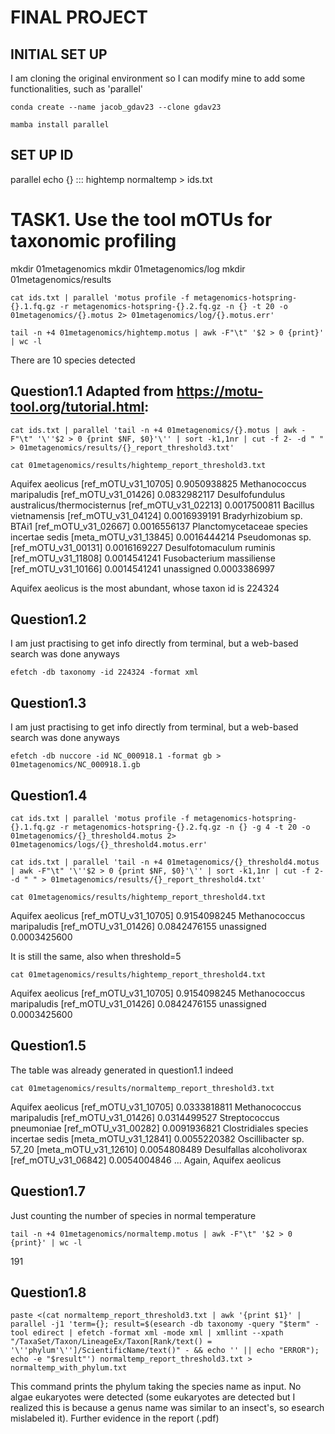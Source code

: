 # FINAL PROJECT

## INITIAL SET UP

I am cloning the original environment so I can modify mine to add some functionalities, such as 'parallel'

```
conda create --name jacob_gdav23 --clone gdav23

mamba install parallel
```

## SET UP ID

parallel echo {} ::: hightemp normaltemp > ids.txt

# TASK1. Use the tool mOTUs for taxonomic profiling
mkdir 01metagenomics
mkdir 01metagenomics/log
mkdir 01metagenomics/results

```
cat ids.txt | parallel 'motus profile -f metagenomics-hotspring-{}.1.fq.gz -r metagenomics-hotspring-{}.2.fq.gz -n {} -t 20 -o 01metagenomics/{}.motus 2> 01metagenomics/log/{}.motus.err'

tail -n +4 01metagenomics/hightemp.motus | awk -F"\t" '$2 > 0 {print}' | wc -l
```
There are 10 species detected

## Question1.1 Adapted from https://motu-tool.org/tutorial.html:

```
cat ids.txt | parallel 'tail -n +4 01metagenomics/{}.motus | awk -F"\t" '\''$2 > 0 {print $NF, $0}'\'' | sort -k1,1nr | cut -f 2- -d " " > 01metagenomics/results/{}_report_threshold3.txt'

cat 01metagenomics/results/hightemp_report_threshold3.txt 
```

Aquifex aeolicus [ref_mOTU_v31_10705]	0.9050938825
Methanococcus maripaludis [ref_mOTU_v31_01426]	0.0832982117
Desulfofundulus australicus/thermocisternus [ref_mOTU_v31_02213]	0.0017500811
Bacillus vietnamensis [ref_mOTU_v31_04124]	0.0016939191
Bradyrhizobium sp. BTAi1 [ref_mOTU_v31_02667]	0.0016556137
Planctomycetaceae species incertae sedis [meta_mOTU_v31_13845]	0.0016444214
Pseudomonas sp. [ref_mOTU_v31_00131]	0.0016169227
Desulfotomaculum ruminis [ref_mOTU_v31_11808]	0.0014541241
Fusobacterium massiliense [ref_mOTU_v31_10166]	0.0014541241
unassigned	0.0003386997

Aquifex aeolicus is the most abundant, whose taxon id is 224324

## Question1.2
I am just practising to get info directly from terminal, but a web-based search was done anyways
```
efetch -db taxonomy -id 224324 -format xml
```
## Question1.3
I am just practising to get info directly from terminal, but a web-based search was done anyways
```
efetch -db nuccore -id NC_000918.1 -format gb > 01metagenomics/NC_000918.1.gb
```
## Question1.4
```
cat ids.txt | parallel 'motus profile -f metagenomics-hotspring-{}.1.fq.gz -r metagenomics-hotspring-{}.2.fq.gz -n {} -g 4 -t 20 -o 01metagenomics/{}_threshold4.motus 2> 01metagenomics/logs/{}_threshold4.motus.err'

cat ids.txt | parallel 'tail -n +4 01metagenomics/{}_threshold4.motus | awk -F"\t" '\''$2 > 0 {print $NF, $0}'\'' | sort -k1,1nr | cut -f 2- -d " " > 01metagenomics/results/{}_report_threshold4.txt'

cat 01metagenomics/results/hightemp_report_threshold4.txt 

```

Aquifex aeolicus [ref_mOTU_v31_10705]	0.9154098245
Methanococcus maripaludis [ref_mOTU_v31_01426]	0.0842476155
unassigned	0.0003425600

It is still the same, also when threshold=5

```
cat 01metagenomics/results/hightemp_report_threshold4.txt 
```


Aquifex aeolicus [ref_mOTU_v31_10705]	0.9154098245
Methanococcus maripaludis [ref_mOTU_v31_01426]	0.0842476155
unassigned	0.0003425600



## Question1.5

The table was already generated in question1.1 indeed

```
cat 01metagenomics/results/normaltemp_report_threshold3.txt 
```

Aquifex aeolicus [ref_mOTU_v31_10705]	0.0333818811
Methanococcus maripaludis [ref_mOTU_v31_01426]	0.0314499527
Streptococcus pneumoniae [ref_mOTU_v31_00282]	0.0091936821
Clostridiales species incertae sedis [meta_mOTU_v31_12841]	0.0055220382
Oscillibacter sp. 57_20 [meta_mOTU_v31_12610]	0.0054808489
Desulfallas alcoholivorax [ref_mOTU_v31_06842]	0.0054004846
...
Again, Aquifex aeolicus


## Question1.7
Just counting the number of species in normal temperature
```
tail -n +4 01metagenomics/normaltemp.motus | awk -F"\t" '$2 > 0 {print}' | wc -l
```
191

## Question1.8
```
paste <(cat normaltemp_report_threshold3.txt | awk '{print $1}' | parallel -j1 'term={}; result=$(esearch -db taxonomy -query "$term" -tool edirect | efetch -format xml -mode xml | xmllint --xpath "/TaxaSet/Taxon/LineageEx/Taxon[Rank/text() = '\''phylum'\'']/ScientificName/text()" - && echo '' || echo "ERROR"); echo -e "$result"') normaltemp_report_threshold3.txt > normaltemp_with_phylum.txt
```

This command prints the phylum taking the species name as input. No algae eukaryotes were detected (some eukaryotes are detected but I realized this is because a genus name was similar to an insect's, so esearch mislabeled it).
Further evidence in the report (.pdf)




